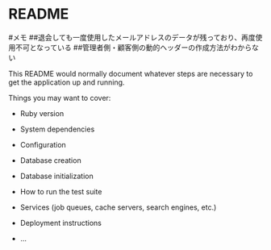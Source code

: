 # README

#メモ
##退会しても一度使用したメールアドレスのデータが残っており、再度使用不可となっている
##管理者側・顧客側の動的ヘッダーの作成方法がわからない


This README would normally document whatever steps are necessary to get the
application up and running.

Things you may want to cover:

* Ruby version

* System dependencies

* Configuration

* Database creation

* Database initialization

* How to run the test suite

* Services (job queues, cache servers, search engines, etc.)

* Deployment instructions

* ...
